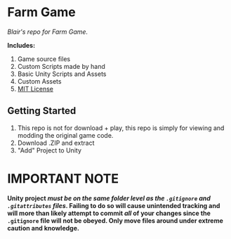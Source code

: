 # Farm Game
_Blair's repo for Farm Game._

**Includes:** 

1. Game source files
2. Custom Scripts made by hand
4. Basic Unity Scripts and Assets
5. Custom Assets
3. [MIT License](license)



## Getting Started

1. This repo is not for download + play, this repo is simply for viewing and modding the original game code.
2. Download .ZIP and extract
3. "Add" Project to Unity


# IMPORTANT NOTE
**Unity project _must be on the same folder level as the `.gitignore` and `.gitattributes` files_. Failing to do so will cause unintended tracking and will more than likely attempt to commit _all_ of your changes since the `.gitignore` file will not be obeyed. Only move files around under extreme caution and knowledge.**
